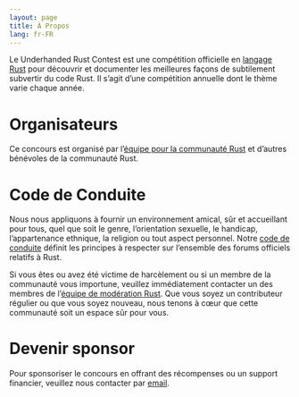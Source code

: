 ```yaml
---
layout: page
title: À Propos
lang: fr-FR
---
```


Le Underhanded Rust Contest est une compétition officielle en
[langage Rust](https://rust-lang.org) pour découvrir et documenter les
meilleures façons de subtilement subvertir du code Rust. Il s’agit d’une
compétition annuelle dont le thème varie chaque année.

# Organisateurs

Ce concours est organisé par
l’[équipe pour la communauté Rust](https://community.rs) et d’autres bénévoles
de la communauté Rust.

# Code de Conduite

Nous nous appliquons à fournir un environnement amical, sûr et accueillant pour
tous, quel que soit le genre, l’orientation sexuelle, le handicap,
l’appartenance ethnique, la religion ou tout aspect personnel. Notre
[code de conduite](https://www.rust-lang.org/fr-FR/conduct.html) définit les
principes à respecter sur l’ensemble des forums officiels relatifs à Rust.

Si vous êtes ou avez été victime de harcèlement ou si un membre de la communauté
vous importune, veuillez immédiatement contacter un des membres de
l’[équipe de modération Rust](https://www.rust-lang.org/fr-FR/team.html#Moderation-team).
Que vous soyez un contributeur régulier ou que vous soyez nouveau, nous tenons à
cœur que cette communauté soit un espace sûr pour vous.

# Devenir sponsor

Pour sponsoriser le concours en offrant des récompenses ou un support financier,
veuillez nous contacter par [email](mailto:underhanded@rust-lang.org).
